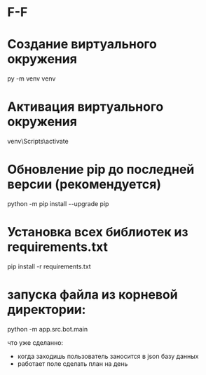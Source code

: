 # F-F

[](https://github.com/oonixxxxx/F-F#f-f)

# Создание виртуального окружения

[](https://github.com/oonixxxxx/F-F#создание-виртуального-окружения)

py -m venv venv

# Активация виртуального окружения

[](https://github.com/oonixxxxx/F-F#активация-виртуального-окружения)

venv\Scripts\activate

# Обновление pip до последней версии (рекомендуется)

[](https://github.com/oonixxxxx/F-F#обновление-pip-до-последней-версии-рекомендуется)

python -m pip install --upgrade pip

# Установка всех библиотек из requirements.txt

[](https://github.com/oonixxxxx/F-F#установка-всех-библиотек-из-requirementstxt)

pip install -r requirements.txt

# запуска файла из корневой директории:

[](https://github.com/oonixxxxx/F-F#запуска-файла-из-корневой-директории)

python -m app.src.bot.main

что уже сделанно:

- когда заходишь пользователь заносится в json базу данных
- работает поле сделать план на день